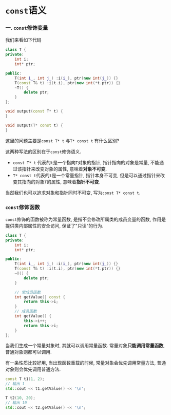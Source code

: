 # `const`语义

### 一. `const`修饰变量

我们来看如下代码

```cpp
class T {
private:
    int i;
    int* ptr;

public:
    T(int i_, int j_) :i(i_), ptr(new int(j_)) {}
    T(const T& t) :i(t.i), ptr(new int(*t.ptr)) {}
    ~T() {
        delete ptr;
    }
};

void output(const T* t) {
}

void output(T* const t) {
}
```

这里的问题主要是`const T* t` 与`T* const t` 有什么区别?
>
这两种写法的区别在于`const`修饰语义.

- `const T* t` 代表的`t`是一个指向`T`对象的指针, 指针指向的对象是常量, 不能通过该指针来改变对象的属性, 意味着**对象不可变**.
- `T* const t`代表的`t`是一个常量指针, 指针本身不可变, 但是可以通过指针来改变其指向的对象`T`的属性, 意味着**指针不可变**.

当然我们也可以追求对象和指针同时不可变, 写为`const T* const t`.

### `const`修饰函数

`const`修饰的函数被称为常量函数, 是指不会修改所属类的成员变量的函数, 作用是提供类内部属性的安全访问, 保证了"只读"的行为.

```cpp
class T {
private:
    int i;
    int* ptr;

public:
    T(int i_, int j_) :i(i_), ptr(new int(j_)) {}
    T(const T& t) :i(t.i), ptr(new int(*t.ptr)) {}
    ~T() {
        delete ptr;
    }

    // 常成员函数
    int getValue() const {
        return this->i;
    }
    // 成员函数
    int getValue() {
        this->i++;
        return this->i;
    }
};
```

当我们生成一个常量对象时, 其就可以调用常量函数. 常量对象**只能调用常量函数**, 普通对象则都可以调用.

有一条性质比较好用, 当出现函数重载的时候, 常量对象会优先调用常量方法, 普通对象则会优先调用普通方法.

```cpp
const T t1(1, 2);
// 输出 1
std::cout << t1.getValue() << '\n';

T t2(10, 20);
// 输出 10
std::cout << t2.getValue() << '\n';
```
